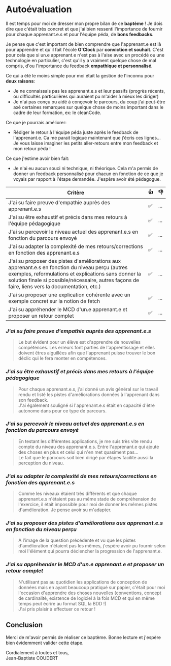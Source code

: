 # Autoévaluation

Il est temps pour moi de dresser mon propre bilan de ce **baptème** ! Je dois dire que c'était très concret et que j'ai bien ressenti l'importance de fournir pour chaque apprenant.e.s et pour l'équipe péda, de **bons feedbacks**.

Je pense que c'est important de bien comprendre que l'apprenant.e est là pour apprendre et qu'il fait l'école **O'Clock** par **conviction et souhait**. C'est pour cela que si un.e apprenant.e n'est pas à l'aise avec un procédé ou une technologie en particulier, c'est qu'il y a vraiment quelque chose de mal compris, d'ou l'importance du feedback **empathique et personnalisé**.

Ce qui a été le moins simple pour moi était la gestion de l'inconnu pour **deux raisons**:

- Je ne connaissais pas les apprenant.e.s et leur passifs (progrès récents, ou difficultés particulières qui auraient pu m'aider à mieux les diriger)
- Je n'ai pas conçu ou aidé à conçevoir le parcours, du coup j'ai peut-être axé certaines remarques sur quelque chose de moins important dans le cadre de leur formation, ex: le cleanCode.

Ce que je pourrais améliorer:

- Rédiger le retour à l'équipe péda juste après le feedback de l'apprenant.e. Ca me parait logique maintenant que j'écris ces lignes... Je vous laisse imaginer les petits aller-retours entre mon feedback et mon retour péda !

Ce que j'estime avoir bien fait:

- Je n'ai eu aucun souci ni technique, ni théorique. Cela m'a permis de donner un feedback personnalisé pour chacun en fonction de ce que je voyais par rapport à l'étape demandée. J'espère avoir été pédagogue.

| Critère                                                                                                                                                                                                                                                      | 👍  | 👎  |
| ------------------------------------------------------------------------------------------------------------------------------------------------------------------------------------------------------------------------------------------------------------ | --- | --- |
| J'ai su faire preuve d'empathie auprès des apprenant.e.s                                                                                                                                                                                                     | ✅  | ... |
| J'ai su être exhaustif et précis dans mes retours à l'équipe pédagogique                                                                                                                                                                                     | ✅  | ... |
| J'ai su percevoir le niveau actuel des apprenant.e.s en fonction du parcours envoyé                                                                                                                                                                          | ✅  | ... |
| J'ai su adapter la complexité de mes retours/corrections en fonction des apprenant.e.s                                                                                                                                                                       | ✅  | ... |
| J'ai su proposer des pistes d'améliorations aux apprenant.e.s en fonction du niveau perçu (autres exemples, reformulations et explications sans donner la solution finale si possible/nécessaire, autres façons de faire, liens vers la documentation, etc.) | ✅  | ... |
| J'ai su proposer une explication cohérente avec un exemple concret sur la notion de fetch                                                                                                                                                                    | ✅  | ... |
| J'ai su appréhender le MCD d'un.e apprenant.e et proposer un retour complet                                                                                                                                                                                  | ✅  | ... |

### _J'ai su faire preuve d'empathie auprès des apprenant.e.s_

> Le but évident pour un élève est d'apprendre de nouvelles compétences. Les erreurs font parties de l'apprentissage et elles doivent êtres aiguillées afin que l'apprenant puisse trouver le bon déclic qui le fera monter en compétences.

### _J'ai su être exhaustif et précis dans mes retours à l'équipe pédagogique_

> Pour chaque apprenant.e.s, j'ai donné un avis général sur le travail rendu et listé les pistes d'améliorations données à l'apprenant dans son feedback.  
> J'ai également souligné si l'apprenant.e.s était en capacité d'être autonome dans pour ce type de parcours.

### _J'ai su percevoir le niveau actuel des apprenant.e.s en fonction du parcours envoyé_

> En testant les différentes applications, je me suis très vite rendu compte du niveau des apprenant.e.s. Entre l'apprenant.e qui ajoute des choses en plus et celui qui n'en met quasiment pas...  
> Le fait que le parcours soit bien dirigé par étapes facilite aussi la perception du niveau.

### _J'ai su adapter la complexité de mes retours/corrections en fonction des apprenant.e.s_

> Comme les niveaux étaient très différents et que chaque apprenant.e.s n'étaient pas au même stade de compréhension de l'exercice, il était impossible pour moi de donner les mêmes pistes d'amélioration. Je pense avoir su m'adapter.

### _J'ai su proposer des pistes d'améliorations aux apprenant.e.s en fonction du niveau perçu_

> A l'image de la question précédente et vu que les pistes d'amélioration n'étaient pas les mêmes, j'espère avoir pu fournir selon moi l'élément qui pourra déclencher la progression de l'apprenant.e.

### _J'ai su appréhender le MCD d'un.e apprenant.e et proposer un retour complet_

> N'utilisant pas au quotidien les applications de conception de données mais en ayant beaucoup pratiqué sur papier, c'était pour moi l'occasion d'apprendre des choses nouvelles (conventions, concept de cardinalité, existence de logiciel à la fois MCD et qui en même temps peut écrire au format SQL la BDD !)  
> J'ai pris plaisir à effectuer ce retour !

## Conclusion

Merci de m'avoir permis de réaliser ce baptème. Bonne lecture et j'espère bien évidemment valider cette étape.

Cordialement à toutes et tous,  
Jean-Baptiste COUDERT

